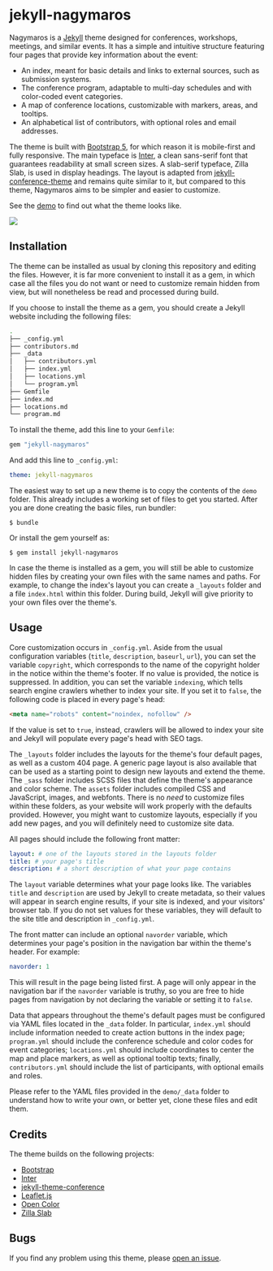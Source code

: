 # jekyll-nagymaros

Nagymaros is a [Jekyll](https://jekyllrb.com) theme designed for conferences, workshops, meetings, and similar events. It has a simple and intuitive structure featuring four pages that provide key information about the event:

- An index, meant for basic details and links to external sources, such as submission systems.
- The conference program, adaptable to multi-day schedules and with color-coded event categories.
- A map of conference locations, customizable with markers, areas, and tooltips.
- An alphabetical list of contributors, with optional roles and email addresses.

The theme is built with [Bootstrap 5](https://getbootstrap.com/), for which reason it is mobile-first and fully responsive. The main typeface is [Inter](https://rsms.me/inter/), a clean sans-serif font that guarantees readability at small screen sizes. A slab-serif typeface, Zilla Slab, is used in display headings. The layout is adapted from [jekyll-conference-theme](https://github.com/DigitaleGesellschaft/jekyll-theme-conference) and remains quite similar to it, but compared to this theme, Nagymaros aims to be simpler and easier to customize.

See the [demo](https://jekyll-nagymaros.netlify.app) to find out what the theme looks like.

![](https://github.com/piazzai/jekyll-nagymaros/blob/master/screenshot.png)

## Installation

The theme can be installed as usual by cloning this repository and editing the files. However, it is far more convenient to install it as a gem, in which case all the files you do not want or need to customize remain hidden from view, but will nonetheless be read and processed during build.

If you choose to install the theme as a gem, you should create a Jekyll website including the following files:

```bash
.
├── _config.yml
├── contributors.md
├── _data
│   ├── contributors.yml
│   ├── index.yml
│   ├── locations.yml
│   └── program.yml
├── Gemfile
├── index.md
├── locations.md
└── program.md
```

To install the theme, add this line to your `Gemfile`:

```ruby
gem "jekyll-nagymaros"
```

And add this line to `_config.yml`:

```yaml
theme: jekyll-nagymaros
```

The easiest way to set up a new theme is to copy the contents of the `demo` folder. This already includes a working set of files to get you started. After you are done creating the basic files, run bundler:

    $ bundle

Or install the gem yourself as:

    $ gem install jekyll-nagymaros

In case the theme is installed as a gem, you will still be able to customize hidden files by creating your own files with the same names and paths. For example, to change the index's layout you can create a `_layouts` folder and a file `index.html` within this folder. During build, Jekyll will give priority to your own files over the theme's.

## Usage

Core customization occurs in `_config.yml`. Aside from the usual configuration variables (`title`, `description`, `baseurl`, `url`), you can set the variable `copyright`, which corresponds to the name of the copyright holder in the notice within the theme's footer. If no value is provided, the notice is suppressed. In addition, you can set the variable `indexing`, which tells search engine crawlers whether to index your site. If you set it to `false`, the following code is placed in every page's head:

```html
<meta name="robots" content="noindex, nofollow" />
```

If the value is set to `true`, instead, crawlers will be allowed to index your site and Jekyll will populate every page's head with SEO tags.

The `_layouts` folder includes the layouts for the theme's four default pages, as well as a custom 404 page. A generic page layout is also available that can be used as a starting point to design new layouts and extend the theme. The `_sass` folder includes SCSS files that define the theme's appearance and color scheme. The `assets` folder includes compiled CSS and JavaScript, images, and webfonts. There is no *need* to customize files within these folders, as your website will work properly with the defaults provided. However, you might want to customize layouts, especially if you add new pages, and you will definitely need to customize site data.

All pages should include the following front matter:

```yaml
layout: # one of the layouts stored in the layouts folder
title: # your page's title
description: # a short description of what your page contains
```

The `layout` variable determines what your page looks like. The variables `title` and `description` are used by Jekyll to create metadata, so their values will appear in search engine results, if your site is indexed, and your visitors' browser tab. If you do not set values for these variables, they will default to the site title and description in `_config.yml`.

The front matter can include an optional `navorder` variable, which determines your page's position in the navigation bar within the theme's header. For example:

```yaml
navorder: 1
```

This will result in the page being listed first. A page will only appear in the navigation bar if the `navorder` variable is truthy, so you are free to hide pages from navigation by not declaring the variable or setting it to `false`.

Data that appears throughout the theme's default pages must be configured via YAML files located in the `_data` folder. In particular, `index.yml` should include information needed to create action buttons in the index page; `program.yml` should include the conference schedule and color codes for event categories; `locations.yml` should include coordinates to center the map and place markers, as well as optional tooltip texts; finally, `contributors.yml` should include the list of participants, with optional emails and roles.

Please refer to the YAML files provided in the `demo/_data` folder to understand how to write your own, or better yet, clone these files and edit them.

## Credits

The theme builds on the following projects:

- [Bootstrap](https://getbootstrap.com/)
- [Inter](https://rsms.me/inter/)
- [jekyll-theme-conference](https://github.com/DigitaleGesellschaft/jekyll-theme-conference)
- [Leaflet.js](https://leafletjs.com/)
- [Open Color](https://yeun.github.io/open-color)
- [Zilla Slab](https://github.com/mozilla/zilla-slab)

## Bugs

If you find any problem using this theme, please [open an issue](https://github.com/piazzai/jekyll-nagymaros/issues).
